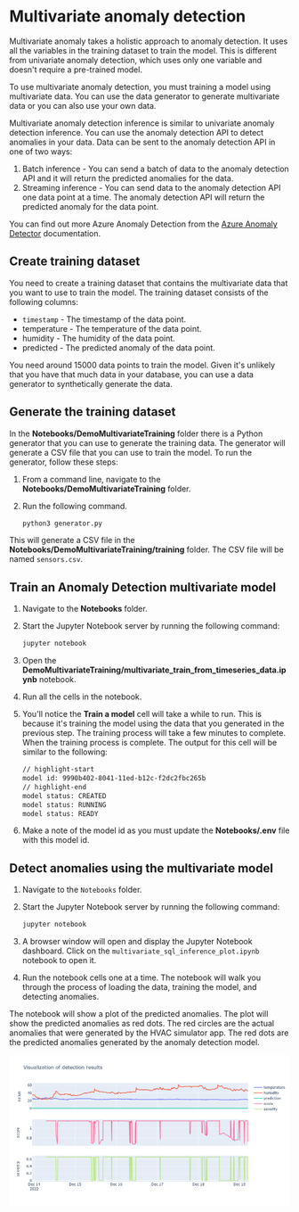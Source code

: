 # Multivariate anomaly detection

Multivariate anomaly takes a holistic approach to anomaly detection. It uses all the variables in the training dataset to train the model. This is different from univariate anomaly detection, which uses only one variable and doesn't require a pre-trained model.

To use multivariate anomaly detection, you must training a model using multivariate data. You can use the data generator to generate multivariate data or you can also use your own data.

Multivariate anomaly detection inference is similar to univariate anomaly detection inference. You can use the anomaly detection API to detect anomalies in your data. Data can be sent to the anomaly detection API in one of two ways:

1. Batch inference - You can send a batch of data to the anomaly detection API and it will return the predicted anomalies for the data.
1. Streaming inference - You can send data to the anomaly detection API one data point at a time. The anomaly detection API will return the predicted anomaly for the data point.

You can find out more Azure Anomaly Detection from the [Azure Anomaly Detector](https://learn.microsoft.com/azure/cognitive-services/anomaly-detector/) documentation.

## Create training dataset

You need to create a training dataset that contains the multivariate data that you want to use to train the model. The training dataset consists of the following columns:

- `timestamp` - The timestamp of the data point.
- temperature - The temperature of the data point.
- humidity - The humidity of the data point.
- predicted - The predicted anomaly of the data point.

You need around 15000 data points to train the model. Given it's unlikely that you have that much data in your database, you can use a data generator to synthetically generate the data.

## Generate the training dataset

In the **Notebooks/DemoMultivariateTraining** folder there is a Python generator that you can use to generate the training data. The generator will generate a CSV file that you can use to train the model. To run the generator, follow these steps:

1. From a command line, navigate to the **Notebooks/DemoMultivariateTraining** folder.
1. Run the following command.

    ```bash
    python3 generator.py
    ```

This will generate a CSV file in the **Notebooks/DemoMultivariateTraining/training** folder. The CSV file will be named `sensors.csv`.

## Train an Anomaly Detection multivariate model

1. Navigate to the **Notebooks** folder.
1. Start the Jupyter Notebook server by running the following command:

    ```bash
    jupyter notebook
    ```

1. Open the **DemoMultivariateTraining/multivariate_train_from_timeseries_data.ipynb** notebook.
1. Run all the cells in the notebook.
1. You'll notice the **Train a model** cell will take a while to run. This is because it's training the model using the data that you generated in the previous step. The training process will take a few minutes to complete. When the training process is complete. The output for this cell will be similar to the following:

    ```text
    // highlight-start
    model id: 9990b402-8041-11ed-b12c-f2dc2fbc265b
    // highlight-end
    model status: CREATED
    model status: RUNNING
    model status: READY
    ```

1. Make a note of the model id as you must update the **Notebooks/.env** file with this model id.

## Detect anomalies using the multivariate model

1. Navigate to the `Notebooks` folder.
1. Start the Jupyter Notebook server by running the following command:

    ```bash
    jupyter notebook
    ```

1. A browser window will open and display the Jupyter Notebook dashboard. Click on the `multivariate_sql_inference_plot.ipynb` notebook to open it.
1. Run the notebook cells one at a time. The notebook will walk you through the process of loading the data, training the model, and detecting anomalies.

The notebook will show a plot of the predicted anomalies. The plot will show the predicted anomalies as red dots. The red circles are the actual anomalies that were generated by the HVAC simulator app. The red dots are the predicted anomalies generated by the anomaly detection model.

![The image shows the output from the anomaly detection api](img/multivariate_plot.png)
